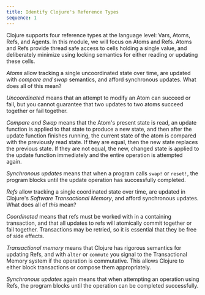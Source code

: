 ```yaml
---
title: Identify Clojure's Reference Types
sequence: 1
---
```


Clojure supports four reference types at the language level: Vars, Atoms, Refs, and Agents. In this module, we will focus on Atoms and Refs. Atoms and Refs provide thread safe access to cells holding a single value, and deliberately minimize using locking semantics for either reading or updating these cells.

_Atoms_ allow tracking a single uncoordinated state over time, are updated with _compare and swap_ semantics, and afford synchronous updates. What does all of this mean?

*Uncoordinated* means that an attempt to modify an Atom can succeed or fail, but you cannot guarantee that two updates to two atoms succeed together or fail together.

*Compare and Swap* means that the Atom's present state is read, an update function is applied to that state to produce a new state, and then after the update function finishes running, the current state of the atom is compared with the previously read state. If they are equal, then the new state replaces the previous state. If they are not equal, the new, changed state is applied to the update function immediately and the entire operation is attempted again.

*Synchronous updates* means that when a program calls `swap!` or `reset!`, the program blocks until the update operation has successfully completed.

_Refs_ allow tracking a single coordinated state over time, are updated in Clojure's _Software Transactional Memory_, and afford synchronous updates. What does all of *this* mean?

*Coordinated* means that refs must be worked with in a containing transaction, and that all updates to refs will atomically commit together or fail together. Transactions may be retried, so it is essential that they be free of side effects.

*Transactional memory* means that Clojure has rigorous semantics for updating Refs, and with `alter` or `commute` you signal to the Transactional Memory system if the operation is commutative. This allows Clojure to either block transactions or compose them appropriately.

*Synchronous updates* again means that when attempting an operation using Refs, the program blocks until the operation can be completed successfully.

